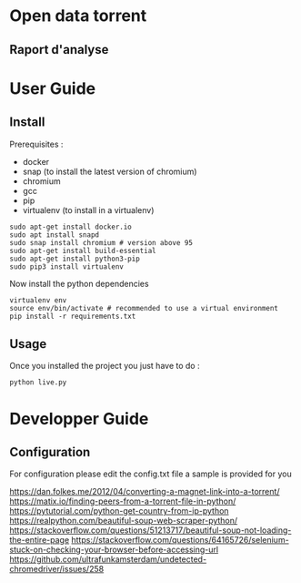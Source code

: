 # Open data torrent

## Raport d'analyse

# User Guide
## Install

Prerequisites :
- docker
- snap (to install the latest version of chromium)
- chromium
- gcc
- pip 
- virtualenv (to install in a virtualenv)

``` shell
sudo apt-get install docker.io
sudo apt install snapd
sudo snap install chromium # version above 95
sudo apt-get install build-essential
sudo apt-get install python3-pip
sudo pip3 install virtualenv 
```

Now install the python dependencies

``` shell
virtualenv env
source env/bin/activate # recommended to use a virtual environment
pip install -r requirements.txt
```

## Usage

Once you installed the project you just have to do :

``` shell
python live.py
```
# Developper Guide
## Configuration

For configuration please edit the config.txt file a sample is provided for you

https://dan.folkes.me/2012/04/converting-a-magnet-link-into-a-torrent/
https://matix.io/finding-peers-from-a-torrent-file-in-python/
https://pytutorial.com/python-get-country-from-ip-python
https://realpython.com/beautiful-soup-web-scraper-python/
https://stackoverflow.com/questions/51213717/beautiful-soup-not-loading-the-entire-page
https://stackoverflow.com/questions/64165726/selenium-stuck-on-checking-your-browser-before-accessing-url
https://github.com/ultrafunkamsterdam/undetected-chromedriver/issues/258
